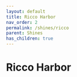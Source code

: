```yaml
---
layout: default
title: Ricco Harbor
nav_order: 2
permalink: /shines/ricco
parent: Shines
has_children: true
---
```

# Ricco Harbor
